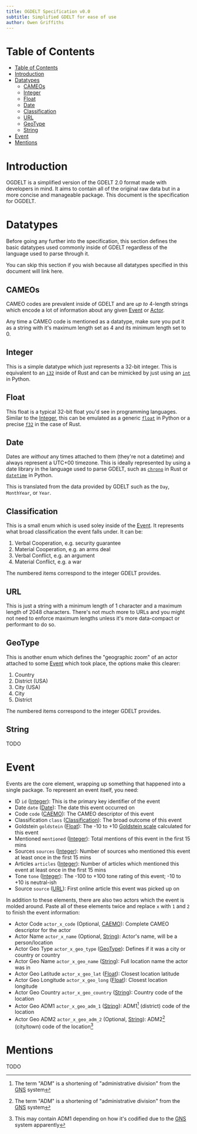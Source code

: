 ```yaml
---
title: OGDELT Specification v0.0
subtitle: Simplified GDELT for ease of use
author: Owen Griffiths
---
```


<!-- This document is intended to be converted with mdx <https://github.com/Owez/mdx> -->

# Table of Contents

- [Table of Contents](#table-of-contents)
- [Introduction](#introduction)
- [Datatypes](#datatypes)
  - [CAMEOs](#cameos)
  - [Integer](#integer)
  - [Float](#float)
  - [Date](#date)
  - [Classification](#classification)
  - [URL](#url)
  - [GeoType](#geotype)
  - [String](#string)
- [Event](#event)
- [Mentions](#mentions)

# Introduction

OGDELT is a simplified version of the GDELT 2.0 format made with developers in mind. It aims to contain all of the original raw data but in a more concise and manageable package. This document is the specification for OGDELT.

# Datatypes

Before going any further into the specification, this section defines the basic datatypes used commonly inside of GDELT regardless of the language used to parse through it.

You can skip this section if you wish because all datatypes specified in this document will link here.

## CAMEOs

CAMEO codes are prevalent inside of GDELT and are *up to* 4-length strings which encode a lot of information about any given [Event](#event) or [Actor](#actor).

Any time a CAMEO code is mentioned as a datatype, make sure you put it as a string with it's maximum length set as 4 and its minimum length set to 0. <!-- TODO: 0 may not be the best -->

<!-- TODO: redo with better decoding -->

## Integer

This is a simple datatype which just represents a 32-bit integer. This is equivalent to an [`i32`](https://doc.rust-lang.org/std/primitive.i32.html) inside of Rust and can be mimicked by just using an [`int`](https://docs.python.org/3/library/functions.html#int) in Python.

## Float

This float is a typical 32-bit float you'd see in programming languages. Similar to the [Integer](#integer), this can be emulated as a generic [`float`](https://docs.python.org/3/library/functions.html#float) in Python or a precise [`f32`](https://doc.rust-lang.org/std/primitive.f32.html) in the case of Rust. 

## Date

Dates are *without* any times attached to them (they're not a datetime) and always represent a UTC+00 timezone. This is ideally represented by using a date library in the language used to parse GDELT, such as [`chrono`](https://docs.rs/chrono/latest/chrono/) in Rust or [`datetime`](https://docs.python.org/3/library/datetime.html) in Python.

This is translated from the data provided by GDELT such as the `Day`, `MonthYear`, or `Year`.

## Classification

This is a small enum which is used soley inside of the [Event](#event). It represents what broad classification the event falls under. It can be:

1. Verbal Cooperation, e.g. security guarantee
2. Material Cooperation, e.g. an arms deal
3. Verbal Conflict, e.g. an argument
4. Material Conflict, e.g. a war

The numbered items correspond to the integer GDELT provides.

## URL

This is just a string with a minimum length of 1 character and a maximum length of 2048 characters. There's not much more to URLs and you might not need to enforce maximum lengths unless it's more data-compact or performant to do so.

## GeoType

This is another enum which defines the "geographic zoom" of an actor attached to some [Event](#event) which took place, the options make this clearer:

1. Country
2. District (USA)
3. City (USA)
4. City
5. District

<!-- NOTE: may rename to old GDELT for familiarity, their terms are bad though -->

The numbered items correspond to the integer GDELT provides.

## String

TODO

# Event

Events are the core element, wrapping up something that happened into a single package. To represent an event itself, you need:

- ID `id` ([Integer](#integer)): This is the primary key identifier of the event
- Date `date` ([Date](#date)): The date this event occurred on <!--NOTE: using DATEADDED this could be a datetime?-->
- Code `code` ([CAEMO](#cameos)): The CAMEO descriptor of this event
- Classification `class` ([Classification](#classification)): The broad outcome of this event
- Goldstein `goldstein` ([Float](#float)): The -10 to +10 [Goldstein scale](https://www.jstor.org/stable/174480) calculated for this event
- Mentioned `mentioned` ([Integer](#integer)): Total mentions of this event in the first 15 mins
- Sources `sources` ([Integer](#integer)): Number of sources who mentioned this event at least once in the first 15 mins
- Articles `articles` ([Integer](#integer)): Number of articles which mentioned this event at least once in the first 15 mins
- Tone `tone` ([Integer](#integer)): The -100 to +100 tone rating of this event; -10 to +10 is neutral-ish
- Source `source` ([URL](#url)): First online article this event was picked up on

In addition to these elements, there are also two actors which the event is molded around. Paste all of these elements twice and replace `x` with `1` and `2` to finish the event information:

- Actor Code `actor_x_code` (Optional, [CAEMO](#cameos)): Complete CAMEO descriptor for the actor
- Actor Name `actor_x_name` (Optional, [String](#string)): Actor's name, will be a person/location
- Actor Geo Type `actor_x_geo_type` ([GeoType](#GeoType)): Defines if it was a city or country or country
- Actor Geo Name `actor_x_geo_name` ([String](#string)): Full location name the actor was in
- Actor Geo Latitude `actor_x_geo_lat` ([Float](#float)): Closest location latitude
- Actor Geo Longitude `actor_x_geo_long` ([Float](#float)): Closest location longitude
- Actor Geo Country `actor_x_geo_country` ([String](#string)): Country code of the location
- Actor Geo ADM1 `actor_x_geo_adm_1` ([String](#string)): ADM1[^adm] (district) code of the location
- Actor Geo ADM2 `actor_x_geo_adm_2` (Optional, [String](#string)): ADM2[^adm] (city/town) code of the location[^admbad]

[^adm]: The term "ADM" is a shortening of "administrative division" from the [GNS](http://www.dlib.org/dlib/september12/leetaru/09leetaru.html) system
[^admbad]: This may contain ADM1 depending on how it's codified due to the [GNS](http://www.dlib.org/dlib/september12/leetaru/09leetaru.html) system apparently

# Mentions

TODO
